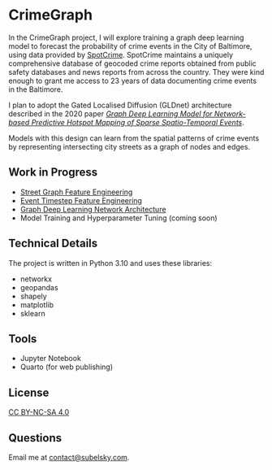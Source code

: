# CrimeGraph

In the CrimeGraph project, I will explore training a graph deep learning  model to forecast the probability of crime events in the City of Baltimore, using data provided by [SpotCrime](https://spotcrime.com/#what-is-spotcrime). SpotCrime maintains a uniquely comprehensive database of geocoded crime reports obtained from public safety databases and news reports from across the country. They were kind enough to grant me access to 23 years of data documenting crime events in the Baltimore.

I plan to adopt the Gated Localised Diffusion (GLDnet) architecture described in the 2020 paper _[Graph Deep Learning Model for Network-based Predictive Hotspot Mapping of Sparse Spatio-Temporal Events](https://discovery.ucl.ac.uk/id/eprint/10085742/)_.

Models with this design can learn from the spatial patterns of crime events by representing intersecting city streets as a graph of nodes and edges.

## Work in Progress

- [Street Graph Feature Engineering](https://www.subelsky.com/crimegraph/street_graph_feature_engineering/)
- [Event Timestep Feature Engineering](https://www.subelsky.com/crimegraph/event_timestep_feature_engineering/)
- [Graph Deep Learning Network Architecture](https://www.subelsky.com/crimegraph/model_development/)
- Model Training and Hyperparameter Tuning (coming soon)

## Technical Details

The project is written in Python 3.10 and uses these libraries:

* networkx
* geopandas
* shapely
* matplotlib
* sklearn

## Tools

* Jupyter Notebook
* Quarto (for web publishing)

## License

[CC BY-NC-SA 4.0](https://creativecommons.org/licenses/by-nc-sa/4.0/)

## Questions

Email me at contact@subelsky.com.